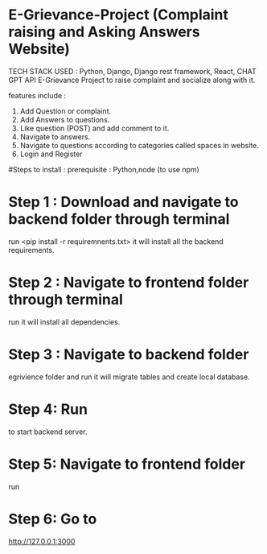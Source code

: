 # E-Grievance-Project (Complaint raising and Asking Answers Website)
TECH STACK USED : Python, Django, Django rest framework, React, CHAT GPT API
E-Grievance Project to raise complaint and socialize along with it.


features include :
1. Add Question or complaint.
2. Add Answers to questions.
3. Like question (POST) and add comment to it.
4. Navigate to answers.
5. Navigate to questions according to categories called spaces in website.
6. Login and Register


#Steps to install :
prerequisite : Python,node (to use npm)

# Step 1 : Download and navigate to backend folder through terminal

run <pip install -r requiremnents.txt> it will install all the backend requirements.

# Step 2 : Navigate to frontend folder through terminal 

run <npm install> it will install all dependencies.

# Step 3 : Navigate to backend folder

egrivience folder and run <python manage.py migrate> it will migrate tables and create local database.

# Step 4: Run
<python manage.py runserver> to start backend server.

# Step 5: Navigate to frontend folder 

run <npm start>

# Step 6: Go to 

<http://127.0.0.1:3000>

